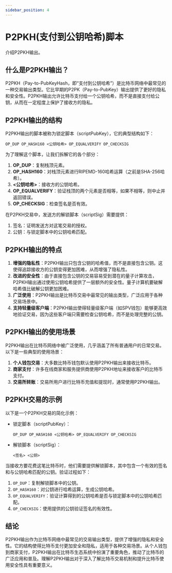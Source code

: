 ```yaml
---
sidebar_position: 4
---
```


# P2PKH(支付到公钥哈希)脚本

介绍P2PKH输出。

## 什么是P2PKH输出？

P2PKH（Pay-to-PubKeyHash，即“支付到公钥哈希”）是比特币网络中最常见的一种交易输出类型。它比早期的P2PK（Pay-to-PubKey）输出提供了更好的隐私和安全性。P2PKH输出允许比特币支付给一个公钥哈希，而不是直接支付给公钥，从而在一定程度上保护了接收方的隐私。

## P2PKH输出的结构

P2PKH输出的脚本被称为锁定脚本（scriptPubKey），它的典型结构如下：

```
OP_DUP OP_HASH160 <公钥哈希> OP_EQUALVERIFY OP_CHECKSIG
```

为了理解这个脚本，让我们拆解它的各个部分：

1. **OP_DUP**：复制栈顶元素。
2. **OP_HASH160**：对栈顶元素进行RIPEMD-160哈希运算（之前是SHA-256哈希）。
3. **\<公钥哈希>**：接收方的公钥哈希。
4. **OP_EQUALVERIFY**：验证栈顶的两个元素是否相等，如果不相等，则中止并返回错误。
5. **OP_CHECKSIG**：检查签名是否有效。

在P2PKH交易中，发送方的解锁脚本（scriptSig）需要提供：

1. 签名：证明发送方对这笔交易的授权。
2. 公钥：与锁定脚本中的公钥哈希匹配。

## P2PKH输出的特点

1. **增强的隐私性**：P2PKH输出只包含公钥的哈希值，而不是直接包含公钥。这使得追踪接收方的公钥变得更加困难，从而增强了隐私性。
2. **改进的安全性**：由于直接包含公钥的交易容易受到潜在的量子计算攻击，P2PKH输出通过使用公钥哈希提供了一层额外的安全性。量子计算机要破解哈希值比破解公钥更加困难。
3. **广泛使用**：P2PKH输出是比特币交易中最常见的输出类型，广泛应用于各种交易场景中。
4. **支持轻量级客户端**：P2PKH输出使得轻量级客户端（如SPV钱包）能够更高效地验证交易，因为这些客户端只需要检查公钥哈希，而不是处理完整的公钥。

## P2PKH输出的使用场景

P2PKH输出在比特币网络中被广泛使用，几乎涵盖了所有普通用户的日常交易。以下是一些典型的使用场景：

1. **个人钱包交易**：大多数比特币钱包默认使用P2PKH输出来接收比特币。
2. **商家支付**：许多在线商家和服务提供商使用P2PKH地址来接收客户的比特币支付。
3. **交易所转账**：交易所用户进行比特币充值和提现时，通常使用P2PKH输出。

## P2PKH交易的示例

以下是一个P2PKH交易的简化示例：

- 锁定脚本（scriptPubKey）：
  ```
  OP_DUP OP_HASH160 <公钥哈希> OP_EQUALVERIFY OP_CHECKSIG
  ```

- 解锁脚本（scriptSig）：
  ```
  <签名> <公钥>
  ```

当接收方要花费这笔比特币时，他们需要提供解锁脚本，其中包含一个有效的签名和与公钥哈希匹配的公钥。验证过程如下：

1. `OP_DUP`：复制解锁脚本中的公钥。
2. `OP_HASH160`：对公钥进行哈希运算，生成公钥哈希。
3. `OP_EQUALVERIFY`：验证计算得到的公钥哈希是否与锁定脚本中的公钥哈希匹配。
4. `OP_CHECKSIG`：使用提供的公钥验证签名的有效性。

## 结论

P2PKH输出作为比特币网络中最常见的交易输出类型，提供了增强的隐私和安全性。它的结构使得比特币支付更加安全和隐私，适用于各种交易场景。从个人钱包到商家支付，P2PKH输出在比特币生态系统中扮演了重要角色，推动了比特币的广泛应用和普及。理解P2PKH输出对于深入了解比特币交易机制和提升比特币使用安全性具有重要意义。
